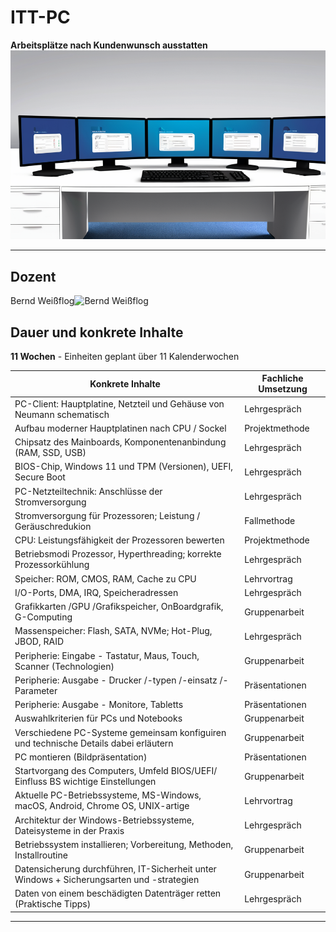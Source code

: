 # ITT-PC

__Arbeitsplätze nach Kundenwunsch ausstatten![Arbeitsplätze nach Kundenwunsch ausstatten][1]__

---

## Dozent

Bernd Weißflog![Bernd Weißflog][2]

## Dauer und konkrete Inhalte

**11 Wochen** - Einheiten geplant über 11 Kalenderwochen

| Konkrete Inhalte | Fachliche Umsetzung |
| --- | --- |
| PC-Client: Hauptplatine, Netzteil und Gehäuse von Neumann schematisch | Lehrgespräch |
| Aufbau moderner Hauptplatinen nach CPU / Sockel | Projektmethode |
| Chipsatz des Mainboards, Komponentenanbindung (RAM, SSD, USB) | Lehrgespräch |
| BIOS-Chip, Windows 11 und TPM (Versionen), UEFI, Secure Boot | Lehrgespräch |
| PC-Netzteiltechnik: Anschlüsse der Stromversorgung | Lehrgespräch |
| Stromversorgung für Prozessoren; Leistung / Geräuschredukion | Fallmethode |
| CPU: Leistungsfähigkeit der Prozessoren bewerten | Projektmethode |
| Betriebsmodi Prozessor, Hyperthreading; korrekte Prozessorkühlung | Lehrgespräch |
| Speicher: ROM, CMOS, RAM, Cache zu CPU | Lehrvortrag |
| I/O-Ports, DMA, IRQ, Speicheradressen | Lehrgespräch |
| Grafikkarten /GPU /Grafikspeicher, OnBoardgrafik, G-Computing | Gruppenarbeit |
| Massenspeicher: Flash, SATA, NVMe; Hot-Plug, JBOD, RAID | Lehrgespräch |
| Peripherie: Eingabe - Tastatur, Maus, Touch, Scanner (Technologien) | Gruppenarbeit |
| Peripherie: Ausgabe - Drucker /-typen /-einsatz /-Parameter | Präsentationen |
| Peripherie: Ausgabe - Monitore, Tabletts | Präsentationen |
| Auswahlkriterien für PCs und Notebooks | Gruppenarbeit |
| Verschiedene PC-Systeme gemeinsam konfiguiren und technische Details dabei erläutern | Gruppenarbeit |
| PC montieren (Bildpräsentation) | Präsentationen |
| Startvorgang des Computers, Umfeld BIOS/UEFI/ Einfluss BS wichtige Einstellungen | Gruppenarbeit |
| Aktuelle PC-Betriebssysteme, MS-Windows, macOS, Android, Chrome OS, UNIX-artige | Lehrvortrag |
| Architektur der Windows-Betriebssysteme, Dateisysteme in der Praxis | Lehrgespräch |
| Betriebssystem installieren; Vorbereitung, Methoden, Installroutine | Gruppenarbeit |
| Datensicherung durchführen, IT-Sicherheit unter Windows + Sicherungsarten und -strategien | Gruppenarbeit |
| Daten von einem beschädigten Datenträger retten (Praktische Tipps) | Lehrgespräch |

---
[1]: itt_pc.png
[2]: https://www.linkedin.com/in/bernd-w-77b181223/
